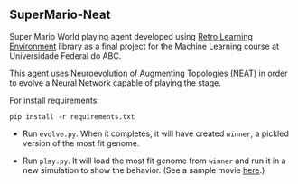 ## SuperMario-Neat ##

Super Mario World playing agent developed using [Retro Learning Environment](https://github.com/nadavbh12/Retro-Learning-Environment) library as a final project for the Machine Learning course at Universidade Federal do ABC.

This agent uses Neuroevolution of Augmenting Topologies (NEAT) in order to evolve a Neural Network capable of playing the stage.

For install requirements:
```
pip install -r requirements.txt
```

* Run `evolve.py`. When it completes, it will have created `winner`, a pickled version of the most fit genome.

* Run `play.py`. It will load the most fit genome from `winner` and run it in a new simulation to show the behavior. (See a sample movie [here](https://www.youtube.com/watch?v=dL2Q6-G3MGg).)